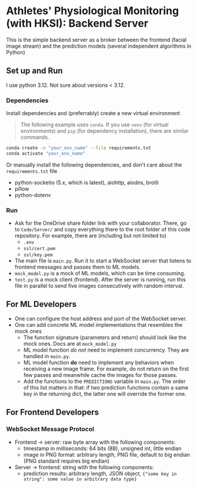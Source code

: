 # Athletes' Physiological Monitoring (with HKSI): Backend Server

This is the simple backend server as a broker between the frontend (facial image stream) and the prediction models (several independent algorithms in Python)

## Set up and Run

I use python 3.12. Not sure about versions < 3.12.

### Dependencies

Install dependencies and (preferrably) create a new virtual environment

> The following example uses `conda`.
> If you use `venv` (for virtual environments) and `pip` (for dependency installation),
> there are similar commands.

```sh
conda create -n "your_env_name" --file requirements.txt
conda activate "your_env_name"
```

Or manually install the following dependencies, and don't care about the `requirements.txt` file
* python-socketio (5.x, which is latest), aiohttp, aiodns, brotli
* pillow
* python-dotenv

### Run

* Ask for the OneDrive share folder link with your collaborator. There, go to `Code/Server/` and copy everything there to the root folder of this code repository. For example, there are (including but not limited to)
    * `.env`
    * `ssl/cert.pem`
    * `ssl/key.pem`
* The main file is `main.py`. Run it to start a WebSocket server that listens to frontend messages and passes them to ML models.
* `mock_model.py` is a mock of ML models, which can be time consuming.
* `test.py` is a mock client (frontend). After the server is running, run this file in parallel to send five images consecutively with random interval.

## For ML Developers

* One can configure the host address and port of the WebSocket server.
* One can add concrete ML model implementations that resembles the mock ones
    * The function signature (parameters and return) should look like the mock ones. Docs are at `mock_model.py`
    * ML model function *do not* need to implement concurrency. They are handled in `main.py`.
    * ML model function **do** need to implement any behaviors when receiving a new image frame. For example, do not return on the first few passes and meanwhile cache the images for those passes.
    * Add the functions to the `PREDICTIONS` variable in `main.py`. The order of this list matters in that: if two prediction functions contain a same key in the returning dict, the latter one will override the former one.

## For Frontend Developers

### WebSocket Message Protocol

* Frontend -> server: raw byte array with the following components:
    * timestamp in milliseconds: 64 bits (8B), unsigned int, little endian
    * image in PNG format: arbitrary length, PNG file, default to big endian (PNG standard requires big endian)
* Server -> frontend: string with the following components:
    * prediction results: arbitrary length, JSON object, `{"some key in string": some value in arbitrary data type}`
